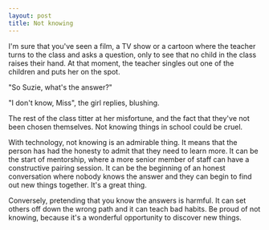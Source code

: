 ```yaml
---
layout: post
title: Not knowing
---
```


I'm sure that you've seen a film, a TV show or a cartoon where the teacher turns to the class and asks a question, only to see that no child in the class raises their hand. At that moment, the teacher singles out one of the children and puts her on the spot.

"So Suzie, what's the answer?"

"I don't know, Miss", the girl replies, blushing.

The rest of the class titter at her misfortune, and the fact that they've not been chosen themselves. Not knowing things in school could be cruel.

With technology, not knowing is an admirable thing. It means that the person has had the honesty to admit that they need to learn more. It can be the start of mentorship, where a more senior member of staff can have a constructive pairing session. It can be the beginning of an honest conversation where nobody knows the answer and they can begin to find out new things together. It's a great thing.

Conversely, pretending that you know the answers is harmful. It can set others off down the wrong path and it can teach bad habits. Be proud of not knowing, because it's a wonderful opportunity to discover new things.
